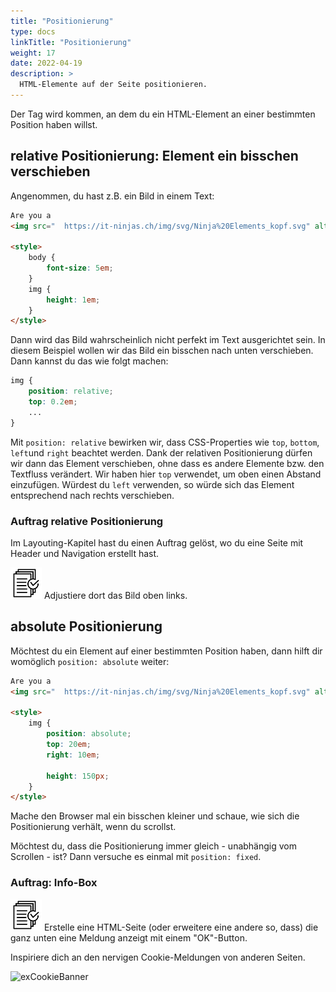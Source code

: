 ```yaml
---
title: "Positionierung"
type: docs
linkTitle: "Positionierung"
weight: 17
date: 2022-04-19
description: >
  HTML-Elemente auf der Seite positionieren.
---
```


Der Tag wird kommen, an dem du ein HTML-Element an einer bestimmten Position haben willst.

## relative Positionierung: Element ein bisschen verschieben
Angenommen, du hast z.B. ein Bild in einem Text:
```html
Are you a
<img src="	https://it-ninjas.ch/img/svg/Ninja%20Elements_kopf.svg" alt="" />?

<style>
    body {
        font-size: 5em;
    }
    img {
        height: 1em;
    }
</style>
```

Dann wird das Bild wahrscheinlich nicht perfekt im Text ausgerichtet sein. In diesem Beispiel wollen wir das Bild ein bisschen nach unten verschieben. Dann kannst du das wie folgt machen:
```css
img {
    position: relative;
    top: 0.2em;
    ...
}
```

Mit `position: relative` bewirken wir, dass CSS-Properties wie `top`, `bottom`, `left`und `right` beachtet werden. Dank der relativen Positionierung dürfen wir dann das Element verschieben, ohne dass es andere Elemente bzw. den Textfluss verändert. Wir haben hier `top` verwendet, um oben einen Abstand einzufügen. Würdest du `left` verwenden, so würde sich das Element entsprechend nach rechts verschieben.

### Auftrag relative Positionierung
Im Layouting-Kapitel hast du einen Auftrag gelöst, wo du eine Seite mit Header und Navigation erstellt hast.

![task1](/images/task.png) Adjustiere dort das Bild oben links.


## absolute Positionierung
Möchtest du ein Element auf einer bestimmten Position haben, dann hilft dir womöglich `position: absolute` weiter:

```html
Are you a
<img src="	https://it-ninjas.ch/img/svg/Ninja%20Elements_kopf.svg" alt="" />?

<style>
    img {
        position: absolute;
        top: 20em;
        right: 10em;

        height: 150px;
    }
</style>
```

Mache den Browser mal ein bisschen kleiner und schaue, wie sich die Positionierung verhält, wenn du scrollst.

Möchtest du, dass die Positionierung immer gleich - unabhängig vom Scrollen - ist? Dann versuche es einmal mit `position: fixed`.

### Auftrag: Info-Box
![task1](/images/task.png) Erstelle eine HTML-Seite (oder erweitere eine andere so, dass) die ganz unten eine Meldung anzeigt mit einem "OK"-Button. 

Inspiriere dich an den nervigen Cookie-Meldungen von anderen Seiten.

![exCookieBanner](../ex_pos_abs_cookie_banner.jpeg)
